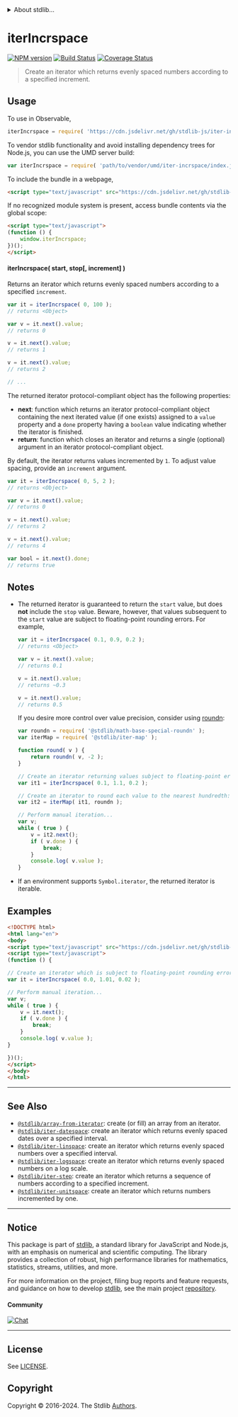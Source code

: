 <!--

@license Apache-2.0

Copyright (c) 2019 The Stdlib Authors.

Licensed under the Apache License, Version 2.0 (the "License");
you may not use this file except in compliance with the License.
You may obtain a copy of the License at

   http://www.apache.org/licenses/LICENSE-2.0

Unless required by applicable law or agreed to in writing, software
distributed under the License is distributed on an "AS IS" BASIS,
WITHOUT WARRANTIES OR CONDITIONS OF ANY KIND, either express or implied.
See the License for the specific language governing permissions and
limitations under the License.

-->


<details>
  <summary>
    About stdlib...
  </summary>
  <p>We believe in a future in which the web is a preferred environment for numerical computation. To help realize this future, we've built stdlib. stdlib is a standard library, with an emphasis on numerical and scientific computation, written in JavaScript (and C) for execution in browsers and in Node.js.</p>
  <p>The library is fully decomposable, being architected in such a way that you can swap out and mix and match APIs and functionality to cater to your exact preferences and use cases.</p>
  <p>When you use stdlib, you can be absolutely certain that you are using the most thorough, rigorous, well-written, studied, documented, tested, measured, and high-quality code out there.</p>
  <p>To join us in bringing numerical computing to the web, get started by checking us out on <a href="https://github.com/stdlib-js/stdlib">GitHub</a>, and please consider <a href="https://opencollective.com/stdlib">financially supporting stdlib</a>. We greatly appreciate your continued support!</p>
</details>

# iterIncrspace

[![NPM version][npm-image]][npm-url] [![Build Status][test-image]][test-url] [![Coverage Status][coverage-image]][coverage-url] <!-- [![dependencies][dependencies-image]][dependencies-url] -->

> Create an iterator which returns evenly spaced numbers according to a specified increment.

<!-- Section to include introductory text. Make sure to keep an empty line after the intro `section` element and another before the `/section` close. -->

<section class="intro">

</section>

<!-- /.intro -->

<!-- Package usage documentation. -->



<section class="usage">

## Usage

To use in Observable,

```javascript
iterIncrspace = require( 'https://cdn.jsdelivr.net/gh/stdlib-js/iter-incrspace@v0.2.2-umd/browser.js' )
```

To vendor stdlib functionality and avoid installing dependency trees for Node.js, you can use the UMD server build:

```javascript
var iterIncrspace = require( 'path/to/vendor/umd/iter-incrspace/index.js' )
```

To include the bundle in a webpage,

```html
<script type="text/javascript" src="https://cdn.jsdelivr.net/gh/stdlib-js/iter-incrspace@v0.2.2-umd/browser.js"></script>
```

If no recognized module system is present, access bundle contents via the global scope:

```html
<script type="text/javascript">
(function () {
    window.iterIncrspace;
})();
</script>
```

#### iterIncrspace( start, stop\[, increment] )

Returns an iterator which returns evenly spaced numbers according to a specified `increment`.

```javascript
var it = iterIncrspace( 0, 100 );
// returns <Object>

var v = it.next().value;
// returns 0

v = it.next().value;
// returns 1

v = it.next().value;
// returns 2

// ...
```

The returned iterator protocol-compliant object has the following properties:

-   **next**: function which returns an iterator protocol-compliant object containing the next iterated value (if one exists) assigned to a `value` property and a `done` property having a `boolean` value indicating whether the iterator is finished.
-   **return**: function which closes an iterator and returns a single (optional) argument in an iterator protocol-compliant object.

By default, the iterator returns values incremented by `1`. To adjust value spacing, provide an `increment` argument.

```javascript
var it = iterIncrspace( 0, 5, 2 );
// returns <Object>

var v = it.next().value;
// returns 0

v = it.next().value;
// returns 2

v = it.next().value;
// returns 4

var bool = it.next().done;
// returns true
```

</section>

<!-- /.usage -->

<!-- Package usage notes. Make sure to keep an empty line after the `section` element and another before the `/section` close. -->

<section class="notes">

## Notes

-   The returned iterator is guaranteed to return the `start` value, but does **not** include the `stop` value. Beware, however, that values subsequent to the `start` value are subject to floating-point rounding errors. For example,

    ```javascript
    var it = iterIncrspace( 0.1, 0.9, 0.2 );
    // returns <Object>

    var v = it.next().value;
    // returns 0.1

    v = it.next().value;
    // returns ~0.3

    v = it.next().value;
    // returns 0.5
    ```

    If you desire more control over value precision, consider using [roundn][@stdlib/math/base/special/roundn]:

    ```javascript
    var roundn = require( '@stdlib/math-base-special-roundn' );
    var iterMap = require( '@stdlib/iter-map' );

    function round( v ) {
        return roundn( v, -2 );
    }

    // Create an iterator returning values subject to floating-point errors:
    var it1 = iterIncrspace( 0.1, 1.1, 0.2 );

    // Create an iterator to round each value to the nearest hundredth:
    var it2 = iterMap( it1, roundn );

    // Perform manual iteration...
    var v;
    while ( true ) {
        v = it2.next();
        if ( v.done ) {
            break;
        }
        console.log( v.value );
    }
    ```

-   If an environment supports `Symbol.iterator`, the returned iterator is iterable.

</section>

<!-- /.notes -->

<!-- Package usage examples. -->

<section class="examples">

## Examples

<!-- eslint no-undef: "error" -->

```html
<!DOCTYPE html>
<html lang="en">
<body>
<script type="text/javascript" src="https://cdn.jsdelivr.net/gh/stdlib-js/iter-incrspace@v0.2.2-umd/browser.js"></script>
<script type="text/javascript">
(function () {

// Create an iterator which is subject to floating-point rounding errors:
var it = iterIncrspace( 0.0, 1.01, 0.02 );

// Perform manual iteration...
var v;
while ( true ) {
    v = it.next();
    if ( v.done ) {
        break;
    }
    console.log( v.value );
}

})();
</script>
</body>
</html>
```

</section>

<!-- /.examples -->

<!-- Section to include cited references. If references are included, add a horizontal rule *before* the section. Make sure to keep an empty line after the `section` element and another before the `/section` close. -->

<section class="references">

</section>

<!-- /.references -->

<!-- Section for related `stdlib` packages. Do not manually edit this section, as it is automatically populated. -->

<section class="related">

* * *

## See Also

-   <span class="package-name">[`@stdlib/array-from-iterator`][@stdlib/array/from-iterator]</span><span class="delimiter">: </span><span class="description">create (or fill) an array from an iterator.</span>
-   <span class="package-name">[`@stdlib/iter-datespace`][@stdlib/iter/datespace]</span><span class="delimiter">: </span><span class="description">create an iterator which returns evenly spaced dates over a specified interval.</span>
-   <span class="package-name">[`@stdlib/iter-linspace`][@stdlib/iter/linspace]</span><span class="delimiter">: </span><span class="description">create an iterator which returns evenly spaced numbers over a specified interval.</span>
-   <span class="package-name">[`@stdlib/iter-logspace`][@stdlib/iter/logspace]</span><span class="delimiter">: </span><span class="description">create an iterator which returns evenly spaced numbers on a log scale.</span>
-   <span class="package-name">[`@stdlib/iter-step`][@stdlib/iter/step]</span><span class="delimiter">: </span><span class="description">create an iterator which returns a sequence of numbers according to a specified increment.</span>
-   <span class="package-name">[`@stdlib/iter-unitspace`][@stdlib/iter/unitspace]</span><span class="delimiter">: </span><span class="description">create an iterator which returns numbers incremented by one.</span>

</section>

<!-- /.related -->

<!-- Section for all links. Make sure to keep an empty line after the `section` element and another before the `/section` close. -->


<section class="main-repo" >

* * *

## Notice

This package is part of [stdlib][stdlib], a standard library for JavaScript and Node.js, with an emphasis on numerical and scientific computing. The library provides a collection of robust, high performance libraries for mathematics, statistics, streams, utilities, and more.

For more information on the project, filing bug reports and feature requests, and guidance on how to develop [stdlib][stdlib], see the main project [repository][stdlib].

#### Community

[![Chat][chat-image]][chat-url]

---

## License

See [LICENSE][stdlib-license].


## Copyright

Copyright &copy; 2016-2024. The Stdlib [Authors][stdlib-authors].

</section>

<!-- /.stdlib -->

<!-- Section for all links. Make sure to keep an empty line after the `section` element and another before the `/section` close. -->

<section class="links">

[npm-image]: http://img.shields.io/npm/v/@stdlib/iter-incrspace.svg
[npm-url]: https://npmjs.org/package/@stdlib/iter-incrspace

[test-image]: https://github.com/stdlib-js/iter-incrspace/actions/workflows/test.yml/badge.svg?branch=v0.2.2
[test-url]: https://github.com/stdlib-js/iter-incrspace/actions/workflows/test.yml?query=branch:v0.2.2

[coverage-image]: https://img.shields.io/codecov/c/github/stdlib-js/iter-incrspace/main.svg
[coverage-url]: https://codecov.io/github/stdlib-js/iter-incrspace?branch=main

<!--

[dependencies-image]: https://img.shields.io/david/stdlib-js/iter-incrspace.svg
[dependencies-url]: https://david-dm.org/stdlib-js/iter-incrspace/main

-->

[chat-image]: https://img.shields.io/gitter/room/stdlib-js/stdlib.svg
[chat-url]: https://app.gitter.im/#/room/#stdlib-js_stdlib:gitter.im

[stdlib]: https://github.com/stdlib-js/stdlib

[stdlib-authors]: https://github.com/stdlib-js/stdlib/graphs/contributors

[umd]: https://github.com/umdjs/umd
[es-module]: https://developer.mozilla.org/en-US/docs/Web/JavaScript/Guide/Modules

[deno-url]: https://github.com/stdlib-js/iter-incrspace/tree/deno
[deno-readme]: https://github.com/stdlib-js/iter-incrspace/blob/deno/README.md
[umd-url]: https://github.com/stdlib-js/iter-incrspace/tree/umd
[umd-readme]: https://github.com/stdlib-js/iter-incrspace/blob/umd/README.md
[esm-url]: https://github.com/stdlib-js/iter-incrspace/tree/esm
[esm-readme]: https://github.com/stdlib-js/iter-incrspace/blob/esm/README.md
[branches-url]: https://github.com/stdlib-js/iter-incrspace/blob/main/branches.md

[stdlib-license]: https://raw.githubusercontent.com/stdlib-js/iter-incrspace/main/LICENSE

[@stdlib/math/base/special/roundn]: https://github.com/stdlib-js/math-base-special-roundn/tree/umd

<!-- <related-links> -->

[@stdlib/array/from-iterator]: https://github.com/stdlib-js/array-from-iterator/tree/umd

[@stdlib/iter/datespace]: https://github.com/stdlib-js/iter-datespace/tree/umd

[@stdlib/iter/linspace]: https://github.com/stdlib-js/iter-linspace/tree/umd

[@stdlib/iter/logspace]: https://github.com/stdlib-js/iter-logspace/tree/umd

[@stdlib/iter/step]: https://github.com/stdlib-js/iter-step/tree/umd

[@stdlib/iter/unitspace]: https://github.com/stdlib-js/iter-unitspace/tree/umd

<!-- </related-links> -->

</section>

<!-- /.links -->
